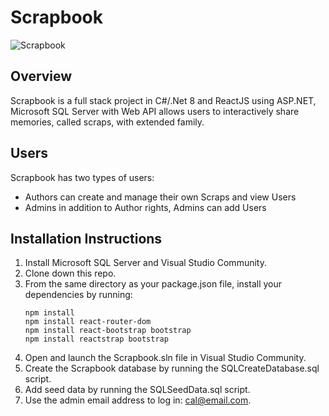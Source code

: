 # Scrapbook
![Scrapbook](https://github.com/CalBoyt/Scrapbook/assets/143360446/ec6796a1-ecb6-46a1-a05e-77e5b16bc777)

## Overview

Scrapbook is a full stack project in C#/.Net 8 and ReactJS using ASP.NET, Microsoft SQL Server with Web API allows users to interactively share memories, called scraps, with extended family.

## Users

Scrapbook has two types of users:

* Authors can create and manage their own Scraps and view Users
* Admins in addition to Author rights, Admins can add Users

## Installation Instructions

1. Install Microsoft SQL Server and Visual Studio Community.
2. Clone down this repo.
3. From the same directory as your package.json file, install your dependencies by running:
   ```
   npm install
   npm install react-router-dom
   npm install react-bootstrap bootstrap
   npm install reactstrap bootstrap
   
   ```
4. Open and launch the Scrapbook.sln file in Visual Studio Community.  
5. Create the Scrapbook database by running the SQLCreateDatabase.sql script.
6. Add seed data by running the SQLSeedData.sql script.
7. Use the admin email address to log in: cal@email.com.
